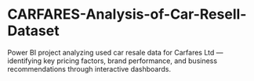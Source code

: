 # CARFARES-Analysis-of-Car-Resell-Dataset
Power BI project analyzing used car resale data for Carfares Ltd — identifying key pricing factors, brand performance, and business recommendations through interactive dashboards.
